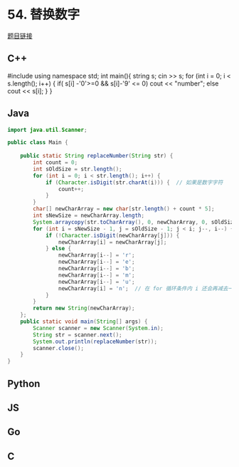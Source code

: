# 54. 替换数字

[题目链接](https://kamacoder.com/problem.php?id=1064)

## C++
#include <iostream>
using namespace std;
    int main(){
        string s;
        cin >> s;
        for (int i = 0; i < s.length(); i++) {
            if( s[i] -'0'>=0 && s[i]-'9' <= 0) cout << "number";
            else cout << s[i];
        }
    }
## Java

```java
import java.util.Scanner;

public class Main {
    
    public static String replaceNumber(String str) {
        int count = 0;
        int sOldSize = str.length();
        for (int i = 0; i < str.length(); i++) {
            if (Character.isDigit(str.charAt(i))) {  // 如果是数字字符
                count++;
            }
        }
        char[] newCharArray = new char[str.length() + count * 5];
        int sNewSize = newCharArray.length;
        System.arraycopy(str.toCharArray(), 0, newCharArray, 0, sOldSize);
        for (int i = sNewSize - 1, j = sOldSize - 1; j < i; j--, i--) {
            if (!Character.isDigit(newCharArray[j])) {
                newCharArray[i] = newCharArray[j];
            } else {
                newCharArray[i--] = 'r';
                newCharArray[i--] = 'e';
                newCharArray[i--] = 'b';
                newCharArray[i--] = 'm';
                newCharArray[i--] = 'u';
                newCharArray[i] = 'n';  // 在 for 循环条件内 i 还会再减去一次
            }
        }
        return new String(newCharArray);
    };
    public static void main(String[] args) {
        Scanner scanner = new Scanner(System.in);
        String str = scanner.next();
        System.out.println(replaceNumber(str));
        scanner.close();
    }
}
```

## Python

## JS

## Go

## C
